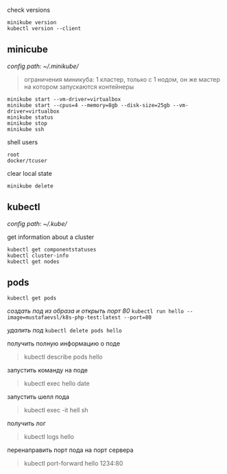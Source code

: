 check versions
```
minikube version
kubectl version --client
```

## minicube

*config path: ~/.minikube/*

> ограничения миникуба: 1 кластер, только с 1 нодом, он же мастер на котором запускаются контейнеры
```
minikube start --vm-driver=virtualbox
minikube start --cpus=4 --memory=8gb --disk-size=25gb --vm-driver=virtualbox
minikube status
minikube stop
minikube ssh
```

shell users
```
root
docker/tcuser
```
clear local state
```
minikube delete
```

## kubectl

*config path: ~/.kube/*

get information about a cluster
```
kubectl get componentstatuses
kubectl cluster-info
kubectl get nodes
```

## pods
`kubectl get pods`

*создать под из образа и открыть порт 80*
`kubectl run hello --image=mustafaevsl/k8s-php-test:latest --port=80`

*удалить под*
`kubectl delete pods hello`

получить полную информацию о поде
> kubectl describe pods hello

запустить команду на поде
> kubectl exec hello date

запустить шелл пода
> kubectl exec -it hell sh

получить лог
> kubectl logs hello

перенаправить порт пода на порт сервера
> kubectl port-forward hello 1234:80